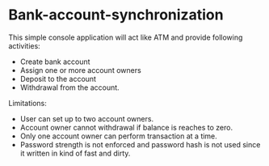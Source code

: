 # Bank-account-synchronization
This simple console application will act like ATM and provide following activities:
- Create bank account
- Assign one or more account owners
- Deposit to the account
- Withdrawal from the account.

Limitations:

- User can set up to two account owners.
- Account owner cannot withdrawal if balance is reaches to zero.
- Only one account owner can perform transaction at a time.
- Password strength is not enforced and password hash is not used since it written in kind of fast and dirty.
